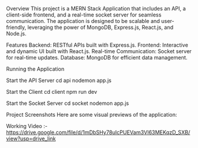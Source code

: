 Overview
This project is a MERN Stack Application that includes an API, a client-side frontend, and a real-time socket server for seamless communication. The application is designed to be scalable and user-friendly, leveraging the power of MongoDB, Express.js, React.js, and Node.js.

Features
Backend: RESTful APIs built with Express.js.
Frontend: Interactive and dynamic UI built with React.js.
Real-time Communication: Socket server for real-time updates.
Database: MongoDB for efficient data management.

Running the Application

Start the API Server
cd api
nodemon app.js

Start the Client
cd client
npm run dev

Start the Socket Server
cd socket
nodemon app.js

Project Screenshots
Here are some visual previews of the application:



Working Video :-
https://drive.google.com/file/d/1mDbSHy78uIcPUEVam3Vl63MEKqzD_SXB/view?usp=drive_link
